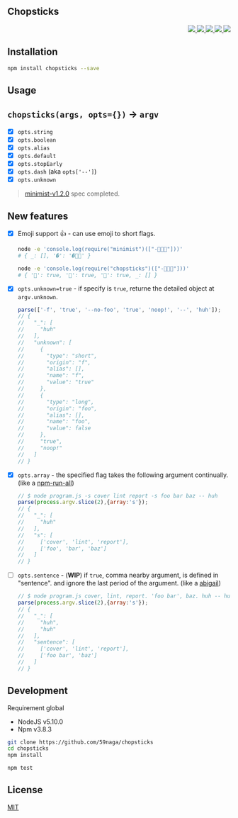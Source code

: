 Chopsticks
---

<p align="right">
  <a href="https://npmjs.org/package/chopsticks">
    <img src="https://img.shields.io/npm/v/chopsticks.svg?style=flat-square">
  </a>
  <a href="https://travis-ci.org/59naga/chopsticks">
    <img src="http://img.shields.io/travis/59naga/chopsticks.svg?style=flat-square">
  </a>
  <a href="https://codeclimate.com/github/59naga/chopsticks/coverage">
    <img src="https://img.shields.io/codeclimate/github/59naga/chopsticks.svg?style=flat-square">
  </a>
  <a href="https://codeclimate.com/github/59naga/chopsticks">
    <img src="https://img.shields.io/codeclimate/coverage/github/59naga/chopsticks.svg?style=flat-square">
  </a>
  <a href="https://gemnasium.com/59naga/chopsticks">
    <img src="https://img.shields.io/gemnasium/59naga/chopsticks.svg?style=flat-square">
  </a>
</p>

Installation
---
```bash
npm install chopsticks --save
```

Usage
---

## `chopsticks(args, opts={})` -> `argv`
- [x] `opts.string`
- [x] `opts.boolean`
- [x] `opts.alias`
- [x] `opts.default`
- [x] `opts.stopEarly`
- [x] `opts.dash` (aka `opts['--']`)
- [x] `opts.unknown`

> [minimist-v1.2.0](https://github.com/substack/minimist#methods) spec completed.

## New features
- [x] Emoji support :+1: - can use emoji to short flags.
  ```bash
  node -e 'console.log(require("minimist")(["-🍣👹👺"]))'
  # { _: [], '�': '�👹👺' }

  node -e 'console.log(require("chopsticks")(["-🍣👹👺"]))'
  # { '🍣': true, '👹': true, '👺': true, _: [] }
  ```

- [x] `opts.unknown=true` - if specify is `true`, returne the detailed object at `argv.unknown`.

  ```js
  parse(['-f', 'true', '--no-foo', 'true', 'noop!', '--', 'huh']);
  // {
  //   "_": [
  //     "huh"
  //   ],
  //   "unknown": [
  //     {
  //       "type": "short",
  //       "origin": "f",
  //       "alias": [],
  //       "name": "f",
  //       "value": "true"
  //     },
  //     {
  //       "type": "long",
  //       "origin": "foo",
  //       "alias": [],
  //       "name": "foo",
  //       "value": false
  //     },
  //     "true",
  //     "noop!"
  //   ]
  // }
  ```

- [x] `opts.array` - the specified flag takes the following argument continually. (like a [npm-run-all](https://github.com/mysticatea/npm-run-all#run-a-mix-of-sequential-and-parallel-tasks))

  ```js
  // $ node program.js -s cover lint report -s foo bar baz -- huh
  parse(process.argv.slice(2),{array:'s'});
  // {
  //   "_": [
  //     "huh"
  //   ],
  //   "s": [
  //     ['cover', 'lint', 'report'],
  //     ['foo', 'bar', 'baz']
  //   ]
  // }
  ```

- [ ] `opts.sentence` - (**WIP**) if `true`, comma nearby argument, is defined in "sentence". and ignore the last period of the argument. (like a [abigail](https://github.com/abigailjs/abigail#usage))

  ```js
  // $ node program.js cover, lint, report. 'foo bar', baz. huh -- huh
  parse(process.argv.slice(2),{array:'s'});
  // {
  //   "_": [
  //     "huh",
  //     "huh"
  //   ],
  //   "sentence": [
  //     ['cover', 'lint', 'report'],
  //     ['foo bar', 'baz']
  //   ]
  // }
  ```

Development
---
Requirement global
* NodeJS v5.10.0
* Npm v3.8.3

```bash
git clone https://github.com/59naga/chopsticks
cd chopsticks
npm install

npm test
```

License
---
[MIT](http://59naga.mit-license.org/)
